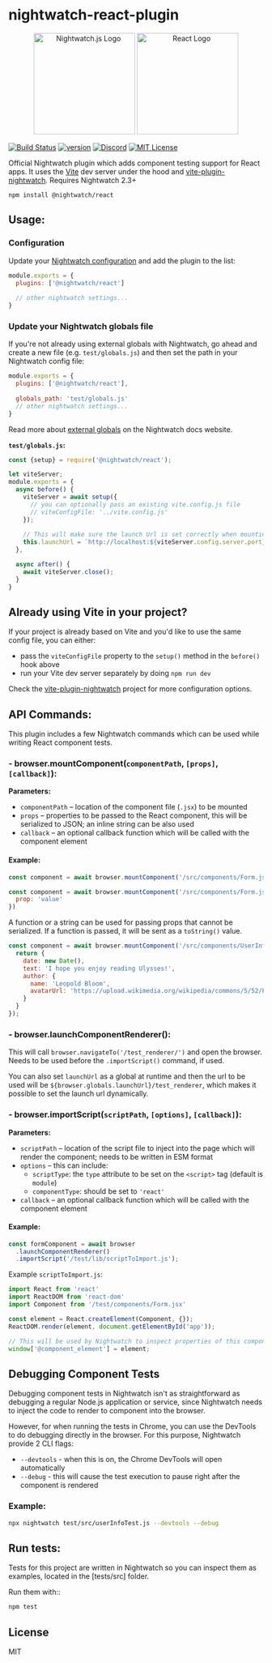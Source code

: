 # nightwatch-react-plugin
<p align=center>
  <img alt="Nightwatch.js Logo" src="https://raw.githubusercontent.com/nightwatchjs/nightwatch-plugin-react/main/.github/assets/nightwatch-logo.png" width=200 />
  <img alt="React Logo" src="https://raw.githubusercontent.com/nightwatchjs/nightwatch-plugin-react/main/.github/assets/react-logo.png" width=200 />
</p>

[![Build Status][build-badge]][build]
[![version][version-badge]][package]
[![Discord][discord-badge]][discord]
[![MIT License][license-badge]][license]

Official Nightwatch plugin which adds component testing support for React apps. It uses the [Vite](https://vitejs.dev/) dev server under the hood and [vite-plugin-nightwatch](https://github.com/nightwatchjs/vite-plugin-nightwatch). Requires Nightwatch 2.3+

```
npm install @nightwatch/react
```

## Usage:

### Configuration
Update your [Nightwatch configuration](https://nightwatchjs.org/guide/configuration/overview.html) and add the plugin to the list:

```js
module.exports = {
  plugins: ['@nightwatch/react']
  
  // other nightwatch settings...
}
```

### Update your Nightwatch globals file

If you're not already using external globals with Nightwatch, go ahead and create a new file (e.g. `test/globals.js`) and then set the path in your Nightwatch config file:

```js
module.exports = {
  plugins: ['@nightwatch/react'],
  
  globals_path: 'test/globals.js'
  // other nightwatch settings...
}
```

Read more about [external globals](https://nightwatchjs.org/guide/using-nightwatch/external-globals.html) on the Nightwatch docs website.

**`test/globals.js`:**
```js
const {setup} = require('@nightwatch/react');

let viteServer;
module.exports = {
  async before() {
    viteServer = await setup({
      // you can optionally pass an existing vite.config.js file
      // viteConfigFile: '../vite.config.js'
    });
    
    // This will make sure the launch Url is set correctly when mounting the React component
    this.launchUrl = `http://localhost:${viteServer.config.server.port}`;
  },

  async after() {
    await viteServer.close();
  }
}
```

## Already using Vite in your project?

If your project is already based on Vite and you'd like to use the same config file, you can either:
- pass the `viteConfigFile` property to the `setup()` method in the `before()` hook above
- run your Vite dev server separately by doing `npm run dev`

Check the [vite-plugin-nightwatch](https://github.com/nightwatchjs/vite-plugin-nightwatch) project for more configuration options.

## API Commands:
This plugin includes a few Nightwatch commands which can be used while writing React component tests.

### - browser.mountComponent(`componentPath`, `[props]`, `[callback]`):
**Parameters:**
- `componentPath` – location of the component file (`.jsx`) to be mounted
- `props` – properties to be passed to the React component, this will be serialized to JSON; an inline string can be also used
- `callback` – an optional callback function which will be called with the component element

#### Example:
```js
const component = await browser.mountComponent('/src/components/Form.jsx')
```

```js
const component = await browser.mountComponent('/src/components/Form.jsx', {
  prop: 'value'
})
```

A function or a string can be used for passing props that cannot be serialized. If a function is passed, it will be sent as a `toString()` value.
```js
const component = await browser.mountComponent('/src/components/UserInfo.jsx', function () {
  return {
    date: new Date(),
    text: 'I hope you enjoy reading Ulysses!',
    author: {
      name: 'Leopold Bloom',
      avatarUrl: 'https://upload.wikimedia.org/wikipedia/commons/5/52/Poldy.png'
    }
  }
});
```

### - browser.launchComponentRenderer():
This will call `browser.navigateTo('/test_renderer/')` and open the browser. Needs to be used before the `.importScript()` command, if used.

You can also set `launchUrl` as a global at runtime and then the url to be used will be `${browser.globals.launchUrl}/test_renderer`, which makes it possible to set the launch url dynamically.

### - browser.importScript(`scriptPath`, `[options]`, `[callback]`):
**Parameters:**
- `scriptPath` – location of the script file to inject into the page which will render the component; needs to be written in ESM format
- `options` – this can include:
  - `scriptType`: the `type` attribute to be set on the `<script>` tag (default is `module`)
  - `componentType`: should be set to `'react'`
- `callback` – an optional callback function which will be called with the component element

#### Example:
```js
const formComponent = await browser
  .launchComponentRenderer()
  .importScript('/test/lib/scriptToImport.js');
```

Example `scriptToImport.js`:
```js
import React from 'react'
import ReactDOM from 'react-dom'
import Component from '/test/components/Form.jsx'

const element = React.createElement(Component, {});
ReactDOM.render(element, document.getElementById('app'));

// This will be used by Nightwatch to inspect properties of this component
window['@component_element'] = element;
```

## Debugging Component Tests
Debugging component tests in Nightwatch isn't as straightforward as debugging a regular Node.js application or service, since Nightwatch needs to inject the code to render to component into the browser.

However, for when running the tests in Chrome, you can use the DevTools to do debugging directly in the browser. For this purpose, Nightwatch provide 2 CLI flags:
- `--devtools` - when this is on, the Chrome DevTools will open automatically
- `--debug` - this will cause the test execution to pause right after the component is rendered

### Example:
```sh
npx nightwatch test/src/userInfoTest.js --devtools --debug
```

## Run tests:

Tests for this project are written in Nightwatch so you can inspect them as examples, located in the [tests/src] folder.

Run them with::
```sh
npm test 
```


## License
MIT

[build-badge]: https://github.com/nightwatchjs/nightwatch-plugin-react/actions/workflows/node.js.yml/badge.svg?branch=main
[build]: https://github.com/nightwatchjs/nightwatch-plugin-react/actions/workflows/node.js.yml
[version-badge]: https://img.shields.io/npm/v/@nightwatch/react.svg?style=flat-square
[package]: https://www.npmjs.com/package/@nightwatch/react
[license-badge]: https://img.shields.io/npm/l/@nightwatch/react.svg?style=flat-square
[license]: https://github.com/nightwatchjs/nightwatch-plugin-react/blob/main/LICENSE
[discord-badge]: https://img.shields.io/discord/618399631038218240.svg?color=7389D8&labelColor=6A7EC2&logo=discord&logoColor=ffffff&style=flat-square
[discord]: https://discord.gg/SN8Da2X

